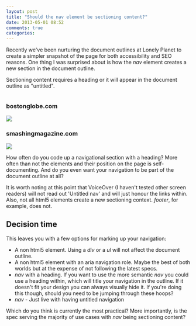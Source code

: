 ```yaml
---
layout: post
title: "Should the nav element be sectioning content?"
date: 2013-05-01 08:52
comments: true
categories: 
---
```


Recently we've been nurturing the document outlines at Lonely Planet to create a simpler snapshot of the page for both accessibility and SEO reasons. One thing I was surprised about is how the <em>nav</em> element creates a new section in the document outline.
  
Sectioning content requires a heading or it will appear in the document outline as "untitled". 

<div class="blog-grid">
  <div class="column">
    <h3>bostonglobe.com</h3>
    <img src="images/boston-globe-outline.jpg" />
  </div>
  <div class="column">
    <h3>smashingmagazine.com</h3>
    <img src="images/smashing-mag-outline.jpg" />
  </div>
</div>

How often do you code up a navigational section with a heading? More often than not the elements and their position on the page is self-documenting. And do you even want your navigation to be part of the document outline at all?

It is worth noting at this point that VoiceOver (I haven't tested other screen readers) will not read out 'Untitled nav' and will just honour the links within. Also, not all html5 elements create a new sectioning context. <em>footer</em>, for example, does not.

## Decision time

This leaves you with a few options for marking up your navigation:

<ul>
  <li>A non html5 element. Using a <em>div</em> or a <em>ul</em> will not affect the document outline.</li>
  <li>A non html5 element with an aria navigation role. Maybe the best of both worlds but at the expense of not following the latest specs.</li>
  <li><em>nav</em> with a heading. If you want to use the more semantic <em>nav</em> you could use a heading within, which will title your navigation in the outline. If it doesn't fit your design you can always visually hide it. If you're doing this though, should you need to be jumping through these hoops?</li>
  <li><em>nav</em> - Just live with having untitled navigation</li>
</ul>

Which do you think is currently the most practical? More importantly, is the spec serving the majority of use cases with <em>nav</em> being sectioning content?